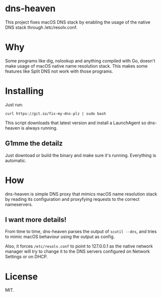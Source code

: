 # dns-heaven

This project fixes macOS DNS stack by enabling the usage of the native DNS stack through /etc/resolv.conf.

# Why

Some programs like dig, nslookup and anything compiled with Go, doesn't make usage of macOS native name resolution stack. This makes some features like Split DNS not work with those programs.

# Installing

Just run:

    curl https://git.io/fix-my-dns-plz | sudo bash

This script downloads that latest version and install a LaunchAgent so dns-heaven is always running.

## G1mme the detailz

Just download or build the binary and make sure it's running. Everything is automatic.

# How

dns-heaven is simple DNS proxy that mimics macOS name resolution stack by reading its configuration and proxyfying requests to the correct nameservers.

## I want more details!

From time to time, dns-heaven parses the output of `scutil --dns`, and tries to mimic macOS behaviour using the output as config.

Also, it forces `/etc/resolv.conf` to point to 127.0.0.1 as the native network manager will try to change it to the DNS servers configured on Network Settings or on DHCP.

# License

MIT.

